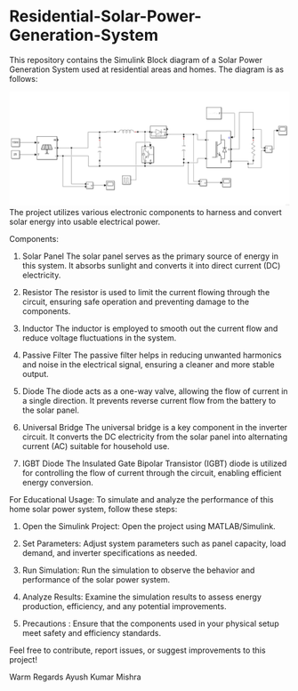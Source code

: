 # Residential-Solar-Power-Generation-System
This repository contains the Simulink Block diagram of a Solar Power Generation System used at residential areas and homes. The diagram is as follows:

![Screenshot 2023-10-15 141232](https://github.com/Ayushhu/Residential-Solar-Power-Generation-System/blob/main/Screenshot%202023-10-15%20141232.png)
The project utilizes various electronic components to harness and convert solar energy into usable electrical power.

Components:
1. Solar Panel
The solar panel serves as the primary source of energy in this system. It absorbs sunlight and converts it into direct current (DC) electricity.

2. Resistor
The resistor is used to limit the current flowing through the circuit, ensuring safe operation and preventing damage to the components.

3. Inductor
The inductor is employed to smooth out the current flow and reduce voltage fluctuations in the system.

4. Passive Filter
The passive filter helps in reducing unwanted harmonics and noise in the electrical signal, ensuring a cleaner and more stable output.

5. Diode
The diode acts as a one-way valve, allowing the flow of current in a single direction. It prevents reverse current flow from the battery to the solar panel.

6. Universal Bridge
The universal bridge is a key component in the inverter circuit. It converts the DC electricity from the solar panel into alternating current (AC) suitable for household use.

7. IGBT Diode
The Insulated Gate Bipolar Transistor (IGBT) diode is utilized for controlling the flow of current through the circuit, enabling efficient energy conversion.

For Educational Usage:
To simulate and analyze the performance of this home solar power system, follow these steps:

1. Open the Simulink Project: Open the project using MATLAB/Simulink.

2. Set Parameters: Adjust system parameters such as panel capacity, load demand, and inverter specifications as needed.

3. Run Simulation: Run the simulation to observe the behavior and performance of the solar power system.

4. Analyze Results: Examine the simulation results to assess energy production, efficiency, and any potential improvements.

5. Precautions : Ensure that the components used in your physical setup meet safety and efficiency standards.

Feel free to contribute, report issues, or suggest improvements to this project!

Warm Regards
Ayush Kumar Mishra
